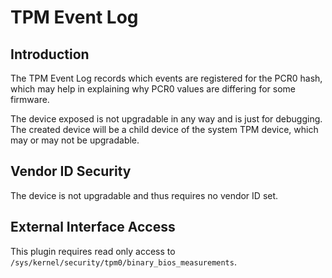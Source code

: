 # TPM Event Log

## Introduction

The TPM Event Log records which events are registered for the PCR0 hash, which
may help in explaining why PCR0 values are differing for some firmware.

The device exposed is not upgradable in any way and is just for debugging.
The created device will be a child device of the system TPM device, which may
or may not be upgradable.

## Vendor ID Security

The device is not upgradable and thus requires no vendor ID set.

## External Interface Access

This plugin requires read only access to `/sys/kernel/security/tpm0/binary_bios_measurements`.
